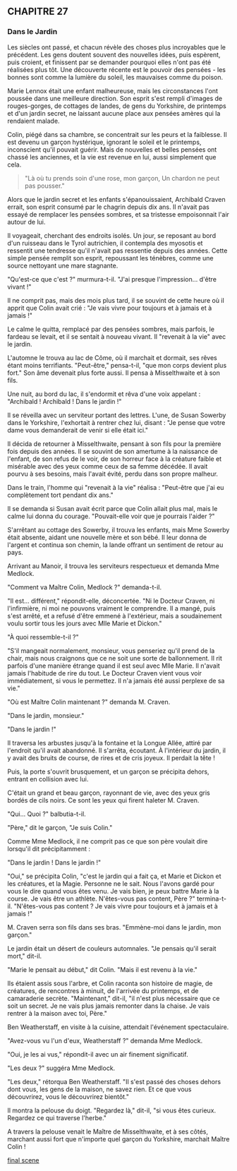 ## CHAPITRE 27
### Dans le Jardin
Les siècles ont passé, et chacun révèle des choses plus incroyables que le précédent. Les gens doutent souvent des nouvelles idées, puis espèrent, puis croient, et finissent par se demander pourquoi elles n'ont pas été réalisées plus tôt. Une découverte récente est le pouvoir des pensées - les bonnes sont comme la lumière du soleil, les mauvaises comme du poison.

Marie Lennox était une enfant malheureuse, mais les circonstances l'ont poussée dans une meilleure direction. Son esprit s'est rempli d'images de rouges-gorges, de cottages de landes, de gens du Yorkshire, de printemps et d'un jardin secret, ne laissant aucune place aux pensées amères qui la rendaient malade.

Colin, piégé dans sa chambre, se concentrait sur les peurs et la faiblesse. Il est devenu un garçon hystérique, ignorant le soleil et le printemps, inconscient qu'il pouvait guérir. Mais de nouvelles et belles pensées ont chassé les anciennes, et la vie est revenue en lui, aussi simplement que cela.

> "Là où tu prends soin d'une rose, mon garçon,
> Un chardon ne peut pas pousser."

Alors que le jardin secret et les enfants s'épanouissaient, Archibald Craven errait, son esprit consumé par le chagrin depuis dix ans. Il n'avait pas essayé de remplacer les pensées sombres, et sa tristesse empoisonnait l'air autour de lui.

Il voyageait, cherchant des endroits isolés. Un jour, se reposant au bord d'un ruisseau dans le Tyrol autrichien, il contempla des myosotis et ressentit une tendresse qu'il n'avait pas ressentie depuis des années. Cette simple pensée remplit son esprit, repoussant les ténèbres, comme une source nettoyant une mare stagnante.

"Qu'est-ce que c'est ?" murmura-t-il. "J'ai presque l'impression... d'être vivant !"

Il ne comprit pas, mais des mois plus tard, il se souvint de cette heure où il apprit que Colin avait crié : "Je vais vivre pour toujours et à jamais et à jamais !"

Le calme le quitta, remplacé par des pensées sombres, mais parfois, le fardeau se levait, et il se sentait à nouveau vivant. Il "revenait à la vie" avec le jardin.

L'automne le trouva au lac de Côme, où il marchait et dormait, ses rêves étant moins terrifiants. "Peut-être," pensa-t-il, "que mon corps devient plus fort." Son âme devenait plus forte aussi. Il pensa à Misselthwaite et à son fils.

Une nuit, au bord du lac, il s'endormit et rêva d'une voix appelant : "Archibald ! Archibald ! Dans le jardin !"

Il se réveilla avec un serviteur portant des lettres. L'une, de Susan Sowerby dans le Yorkshire, l'exhortait à rentrer chez lui, disant : "Je pense que votre dame vous demanderait de venir si elle était ici."

Il décida de retourner à Misselthwaite, pensant à son fils pour la première fois depuis des années. Il se souvint de son amertume à la naissance de l'enfant, de son refus de le voir, de son horreur face à la créature faible et misérable avec des yeux comme ceux de sa femme décédée. Il avait pourvu à ses besoins, mais l'avait évité, perdu dans son propre malheur.

Dans le train, l'homme qui "revenait à la vie" réalisa : "Peut-être que j'ai eu complètement tort pendant dix ans."

Il se demanda si Susan avait écrit parce que Colin allait plus mal, mais le calme lui donna du courage. "Pouvait-elle voir que je pourrais l'aider ?"

S'arrêtant au cottage des Sowerby, il trouva les enfants, mais Mme Sowerby était absente, aidant une nouvelle mère et son bébé. Il leur donna de l'argent et continua son chemin, la lande offrant un sentiment de retour au pays.

Arrivant au Manoir, il trouva les serviteurs respectueux et demanda Mme Medlock.

"Comment va Maître Colin, Medlock ?" demanda-t-il.

"Il est... différent," répondit-elle, déconcertée. "Ni le Docteur Craven, ni l'infirmière, ni moi ne pouvons vraiment le comprendre. Il a mangé, puis s'est arrêté, et a refusé d'être emmené à l'extérieur, mais a soudainement voulu sortir tous les jours avec Mlle Marie et Dickon."

"À quoi ressemble-t-il ?"

"S'il mangeait normalement, monsieur, vous penseriez qu'il prend de la chair, mais nous craignons que ce ne soit une sorte de ballonnement. Il rit parfois d'une manière étrange quand il est seul avec Mlle Marie. Il n'avait jamais l'habitude de rire du tout. Le Docteur Craven vient vous voir immédiatement, si vous le permettez. Il n'a jamais été aussi perplexe de sa vie."

"Où est Maître Colin maintenant ?" demanda M. Craven.

"Dans le jardin, monsieur."

"Dans le jardin !"

Il traversa les arbustes jusqu'à la fontaine et la Longue Allée, attiré par l'endroit qu'il avait abandonné. Il s'arrêta, écoutant. À l'intérieur du jardin, il y avait des bruits de course, de rires et de cris joyeux. Il perdait la tête !

Puis, la porte s'ouvrit brusquement, et un garçon se précipita dehors, entrant en collision avec lui.

C'était un grand et beau garçon, rayonnant de vie, avec des yeux gris bordés de cils noirs. Ce sont les yeux qui firent haleter M. Craven.

"Qui... Quoi ?" balbutia-t-il.

"Père," dit le garçon, "Je suis Colin."

Comme Mme Medlock, il ne comprit pas ce que son père voulait dire lorsqu'il dit précipitamment :

"Dans le jardin ! Dans le jardin !"

"Oui," se précipita Colin, "c'est le jardin qui a fait ça, et Marie et Dickon et les créatures, et la Magie. Personne ne le sait. Nous l'avons gardé pour vous le dire quand vous êtes venu. Je vais bien, je peux battre Marie à la course. Je vais être un athlète. N'êtes-vous pas content, Père ?" termina-t-il. "N'êtes-vous pas content ? Je vais vivre pour toujours et à jamais et à jamais !"

M. Craven serra son fils dans ses bras. "Emmène-moi dans le jardin, mon garçon."

Le jardin était un désert de couleurs automnales. "Je pensais qu'il serait mort," dit-il.

"Marie le pensait au début," dit Colin. "Mais il est revenu à la vie."

Ils étaient assis sous l'arbre, et Colin raconta son histoire de magie, de créatures, de rencontres à minuit, de l'arrivée du printemps, et de camaraderie secrète. "Maintenant," dit-il, "il n'est plus nécessaire que ce soit un secret. Je ne vais plus jamais remonter dans la chaise. Je vais rentrer à la maison avec toi, Père."

Ben Weatherstaff, en visite à la cuisine, attendait l'événement spectaculaire.

"Avez-vous vu l'un d'eux, Weatherstaff ?" demanda Mme Medlock.

"Oui, je les ai vus," répondit-il avec un air finement significatif.

"Les deux ?" suggéra Mme Medlock.

"Les deux," rétorqua Ben Weatherstaff. "Il s'est passé des choses dehors dont vous, les gens de la maison, ne savez rien. Et ce que vous découvrirez, vous le découvrirez bientôt."

Il montra la pelouse du doigt. "Regardez là," dit-il, "si vous êtes curieux. Regardez ce qui traverse l'herbe."

A travers la pelouse venait le Maître de Misselthwaite, et à ses côtés, marchant aussi fort que n'importe quel garçon du Yorkshire, marchait Maître Colin !

[final scene](chapter_27.jpeg)
